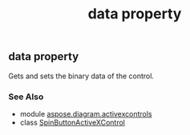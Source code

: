 ﻿---
title: data property
second_title: Aspose.Diagram for Python via .NET API References
description: 
type: docs
weight: 40
url: /python-net/aspose.diagram.activexcontrols/spinbuttonactivexcontrol/data/
is_root: false
---

## data property


Gets and sets the binary data of the control.

### See Also
* module [aspose.diagram.activexcontrols](../../)
* class [SpinButtonActiveXControl](/diagram/python-net/aspose.diagram.activexcontrols/spinbuttonactivexcontrol)
